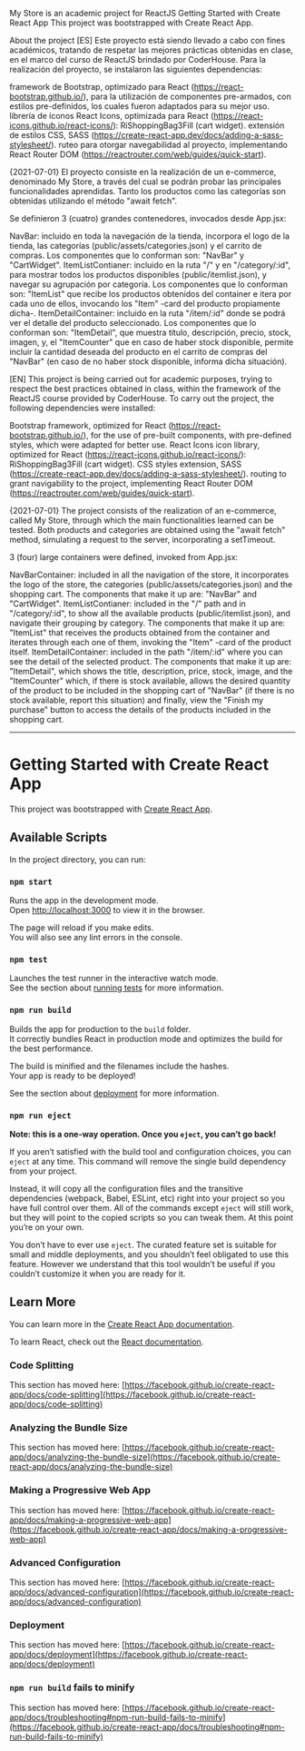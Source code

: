 
My Store is an academic project for ReactJS
Getting Started with Create React App
This project was bootstrapped with Create React App.

About the project
[ES] Este proyecto está siendo llevado a cabo con fines académicos, tratando de respetar las mejores prácticas obtenidas en clase, en el marco del curso de ReactJS brindado por CoderHouse. Para la realización del proyecto, se instalaron las siguientes dependencias:

framework de Bootstrap, optimizado para React (https://react-bootstrap.github.io/), para la utilización de componentes pre-armados, con estilos pre-definidos, los cuales fueron adaptados para su mejor uso.
librería de íconos React Icons, optimizada para React (https://react-icons.github.io/react-icons/): RiShoppingBag3Fill (cart widget).
extensión de estilos CSS, SASS (https://create-react-app.dev/docs/adding-a-sass-stylesheet/).
ruteo para otorgar navegabilidad al proyecto, implementando React Router DOM (https://reactrouter.com/web/guides/quick-start).

{2021-07-01} El proyecto consiste en la realización de un e-commerce, denominado My Store, a través del cual se podrán probar las principales funcionalidades aprendidas. Tanto los productos como las categorías son obtenidas utilizando el método "await fetch".

Se definieron 3 (cuatro) grandes contenedores, invocados desde App.jsx:

NavBar: incluido en toda la navegación de la tienda, incorpora el logo de la tienda, las categorías (public/assets/categories.json) y el carrito de compras. Los componentes que lo conforman son: "NavBar" y "CartWidget".
ItemListContianer: incluido en la ruta "/" y en "/category/:id", para mostrar todos los productos disponibles (public/itemlist.json), y navegar su agrupación por categoría. Los componentes que lo conforman son: "ItemList" que recibe los productos obtenidos del container e itera por cada uno de ellos, invocando los "Item" -card del producto propiamente dicha-.
ItemDetailContainer: incluido en la ruta "/item/:id" donde se podrá ver el detalle del producto seleccionado. Los componentes que lo conforman son: "ItemDetail", que muestra título, descripción, precio, stock, imagen, y, el "ItemCounter" que en caso de haber stock disponible, permite incluir la cantidad deseada del producto en el carrito de compras del "NavBar" (en caso de no haber stock disponible, informa dicha situación).


[EN] This project is being carried out for academic purposes, trying to respect the best practices obtained in class, within the framework of the ReactJS course provided by CoderHouse. To carry out the project, the following dependencies were installed:

Bootstrap framework, optimized for React (https://react-bootstrap.github.io/), for the use of pre-built components, with pre-defined styles, which were adapted for better use.
React Icons icon library, optimized for React (https://react-icons.github.io/react-icons/): RiShoppingBag3Fill (cart widget).
CSS styles extension, SASS (https://create-react-app.dev/docs/adding-a-sass-stylesheet/).
routing to grant navigability to the project, implementing React Router DOM (https://reactrouter.com/web/guides/quick-start).

{2021-07-01} The project consists of the realization of an e-commerce, called My Store, through which the main functionalities learned can be tested. Both products and categories are obtained using the "await fetch" method, simulating a request to the server, incorporating a setTimeout.

3 (four) large containers were defined, invoked from App.jsx:

NavBarContainer: included in all the navigation of the store, it incorporates the logo of the store, the categories (public/assets/categories.json) and the shopping cart. The components that make it up are: "NavBar" and "CartWidget".
ItemListContianer: included in the "/" path and in "/category/:id", to show all the available products (public/itemlist.json), and navigate their grouping by category. The components that make it up are: "ItemList" that receives the products obtained from the container and iterates through each one of them, invoking the "Item" -card of the product itself.
ItemDetailContainer: included in the path "/item/:id" where you can see the detail of the selected product. The components that make it up are: "ItemDetail", which shows the title, description, price, stock, image, and the "ItemCounter" which, if there is stock available, allows the desired quantity of the product to be included in the shopping cart of "NavBar" (if there is no stock available, report this situation) and finally, view the "Finish my purchase" button to access the details of the products included in the shopping cart.


----------------------------------------------------------------------------------------------------------------------------------------------------------------------------------------------------------------------------------

# Getting Started with Create React App

This project was bootstrapped with [Create React App](https://github.com/facebook/create-react-app).

## Available Scripts

In the project directory, you can run:

### `npm start`

Runs the app in the development mode.\
Open [http://localhost:3000](http://localhost:3000) to view it in the browser.

The page will reload if you make edits.\
You will also see any lint errors in the console.

### `npm test`

Launches the test runner in the interactive watch mode.\
See the section about [running tests](https://facebook.github.io/create-react-app/docs/running-tests) for more information.

### `npm run build`

Builds the app for production to the `build` folder.\
It correctly bundles React in production mode and optimizes the build for the best performance.

The build is minified and the filenames include the hashes.\
Your app is ready to be deployed!

See the section about [deployment](https://facebook.github.io/create-react-app/docs/deployment) for more information.

### `npm run eject`

**Note: this is a one-way operation. Once you `eject`, you can’t go back!**

If you aren’t satisfied with the build tool and configuration choices, you can `eject` at any time. This command will remove the single build dependency from your project.

Instead, it will copy all the configuration files and the transitive dependencies (webpack, Babel, ESLint, etc) right into your project so you have full control over them. All of the commands except `eject` will still work, but they will point to the copied scripts so you can tweak them. At this point you’re on your own.

You don’t have to ever use `eject`. The curated feature set is suitable for small and middle deployments, and you shouldn’t feel obligated to use this feature. However we understand that this tool wouldn’t be useful if you couldn’t customize it when you are ready for it.

## Learn More

You can learn more in the [Create React App documentation](https://facebook.github.io/create-react-app/docs/getting-started).

To learn React, check out the [React documentation](https://reactjs.org/).

### Code Splitting

This section has moved here: [https://facebook.github.io/create-react-app/docs/code-splitting](https://facebook.github.io/create-react-app/docs/code-splitting)

### Analyzing the Bundle Size

This section has moved here: [https://facebook.github.io/create-react-app/docs/analyzing-the-bundle-size](https://facebook.github.io/create-react-app/docs/analyzing-the-bundle-size)

### Making a Progressive Web App

This section has moved here: [https://facebook.github.io/create-react-app/docs/making-a-progressive-web-app](https://facebook.github.io/create-react-app/docs/making-a-progressive-web-app)

### Advanced Configuration

This section has moved here: [https://facebook.github.io/create-react-app/docs/advanced-configuration](https://facebook.github.io/create-react-app/docs/advanced-configuration)

### Deployment

This section has moved here: [https://facebook.github.io/create-react-app/docs/deployment](https://facebook.github.io/create-react-app/docs/deployment)

### `npm run build` fails to minify

This section has moved here: [https://facebook.github.io/create-react-app/docs/troubleshooting#npm-run-build-fails-to-minify](https://facebook.github.io/create-react-app/docs/troubleshooting#npm-run-build-fails-to-minify)
